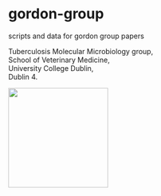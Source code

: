 # gordon-group
scripts and data for gordon group papers

Tuberculosis Molecular Microbiology group,  
School of Veterinary Medicine,   
University College Dublin,  
Dublin 4.  

<img src="http://clarabogdata.ucd.ie/img/UCDlogo.png" height=200px>

